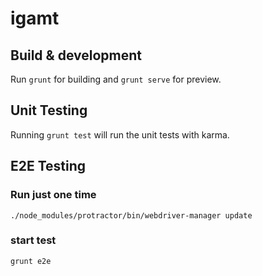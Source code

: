 # igamt

## Build & development

Run `grunt` for building and `grunt serve` for preview.

## Unit Testing

Running `grunt test` will run the unit tests with karma. 

## E2E Testing 

### Run just one time 
`./node_modules/protractor/bin/webdriver-manager update`

### start test
`grunt e2e`




